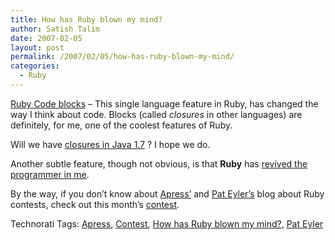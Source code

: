 ```yaml
---
title: How has Ruby blown my mind?
author: Satish Talim
date: 2007-02-05
layout: post
permalink: /2007/02/05/how-has-ruby-blown-my-mind/
categories:
  - Ruby
---
```

<div>
  <!--adsense-->
</div>

<div>
  <p>
    <a href="http://sitekreator.com/satishtalim/blocks_and_procs.html" >Ruby Code blocks</a> &#8211; This single language feature in Ruby, has changed the way I think about code. <span class="sidenote" title="A Ruby <strong>block</strong> is a way of grouping statements between braces or between do- end, and may appear only in the source adjacent to a method call; the block is written starting on the same line as the method call's last parameter (or the closing parenthesis of the parameter list). The code in the block is not executed at the time it is encountered. Instead, Ruby remembers the context in which the block appears (the local variables, the current object, and so on) and then enters the method.">Blocks</span> (called <i>closures</i> in other languages) are definitely, for me, one of the coolest features of Ruby.
  </p>
  
  <p>
    Will we have <a href="http://www.oreillynet.com/onjava/blog/2006/08/will_we_have_closures_in_java.html" >closures in Java 1.7</a> ? I hope we do.
  </p>
  
  <p>
    Another subtle feature, though not obvious, is that <strong>Ruby</strong> has <u>revived the programmer in me</u>.
  </p>
  
  <p>
    By the way, if you don&#8217;t know about <a href="http://www.apress.com/" >Apress&#8217;</a> and <a href="http://on-ruby.blogspot.com/" >Pat Eyler&#8217;s</a> blog about Ruby contests, check out this month&#8217;s <a href="http://on-ruby.blogspot.com/2007/01/blogging-contest-february-challenge.html" >contest</a>.
  </p>
</div>

<div>
  <a href="http://technorati.com/tag/Instant+Rails" rel="tag"></a><a href="http://technorati.com/tag/Quick+Ruby" rel="tag"></a><a href="http://technorati.com/tag/Instant+Rails" rel="tag"></a><a href="http://technorati.com/tag/Pune+Ruby" rel="tag"></a><a href="http://technorati.com/tag/Quick+Ruby+Guide" rel="tag"></a><a href="http://technorati.com/tag/Programming+Languages" rel="tag"></a><a href="http://technorati.com/tag/Blogs" rel="tag"></a><a href="http://technorati.com/tag/Ruby" rel="tag"></a><a href="http://technorati.com/tag/PuneRuby" rel="tag"></a><a href="http://technorati.com/tag/QuickRuby" rel="tag"></a><a href="http://technorati.com/tag/PuneBloggers" rel="tag"></a><a href="http://technorati.com/tag/PuneBlogs" rel="tag"></a><a href="http://technorati.com/tag/Blogosphere" rel="tag"></a><a href="http://technorati.com/tag/Digg" rel="tag"></a><a href="http://technorati.com/tag/Media" rel="tag"></a><a href="http://technorati.com/tag/Tip" rel="tag"></a><a href="http://technorati.com/tag/RSS" rel="tag"></a><a href="http://technorati.com/tag/Marketing" rel="tag"></a><a href="http://technorati.com/tag/News" rel="tag"></a><a href="http://technorati.com/tag/IndianGuru" rel="tag"></a><a href="http://technorati.com/tag/Blogging" rel="tag"></a><a href="http://technorati.com/tag/Internet" rel="tag"></a><a href="http://technorati.com/tag/Blog" rel="tag"></a><a href="http://technorati.com/tag/Technical+Support" rel="tag"></a><a href="http://technorati.com/tag/Free+Software" rel="tag"></a><a href="http://technorati.com/tag/Help" rel="tag"></a><a href="http://technorati.com/tag/Pune" rel="tag"></a><a href="http://technorati.com/tag/SatishTalim" rel="tag"></a><a href="http://technorati.com/tag/Satish+Talim" rel="tag"></a><a href="http://technorati.com/tag/Weblog" rel="tag"></a><a href="http://technorati.com/tag/Weblogs" rel="tag"></a><a href="http://technorati.com/tag/Training" rel="tag"></a><a href="http://technorati.com/tag/Free+Training" rel="tag"></a><a href="http://technorati.com/tag/Tutorial" rel="tag"></a><a href="http://technorati.com/tag/Education" rel="tag"></a><a href="http://technorati.com/tag/Teacher" rel="tag"></a><a href="http://technorati.com/tag/Learning+Ruby" rel="tag"></a>
</div>

Technorati Tags: <a href="http://technorati.com/tag/Apress" rel="tag">Apress</a>, <a href="http://technorati.com/tag/Contest" rel="tag">Contest</a>, <a href="http://technorati.com/tag/How+has+Ruby+blown+my+mind%3F" rel="tag">How has Ruby blown my mind?</a>, <a href="http://technorati.com/tag/Pat+Eyler" rel="tag">Pat Eyler</a>
